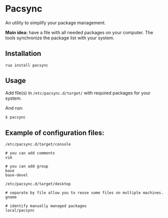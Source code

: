# Pacsync

An utility to simplify your package management.

**Main idea:** have a file with all needed packages on your computer. The tools synchronize the package list with your system.

## Installation

`rua install pacsync`

## Usage

Add file(s) in `/etc/pacsync.d/target/` with required packages for your system.

And run:
```bash
$ pacsync
```

## Example of configuration files:

`/etc/pacsync.d/target/console`
```
# you can add comments
vim

# you can add group
base
base-devel
```

`/etc/pacsync.d/target/desktop`
```
# separate by file allow you to reuse some files on multiple machines.
gnome

# identify manually managed packages
local/pacsync
```
